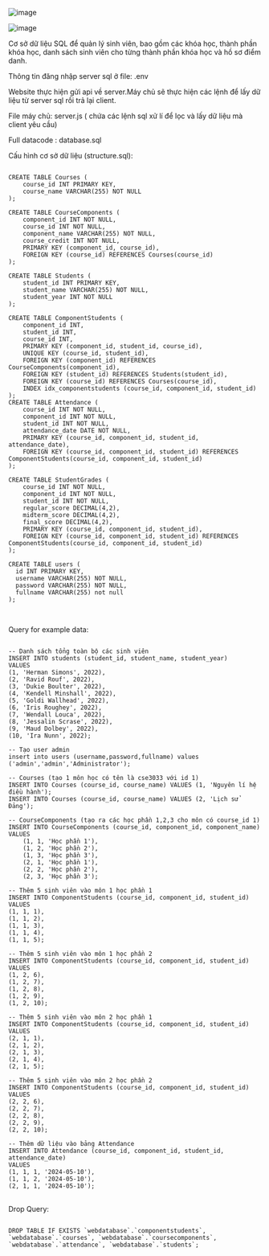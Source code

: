 ![image](https://github.com/thenamvn/course_management/assets/57611937/1a003a62-095b-47f5-881a-9284e3beec3b)


![image](https://github.com/thenamvn/course_management/assets/57611937/16db4df6-d1e8-4b5c-918c-4218d26fe137)


Cơ sở dữ liệu SQL để quản lý sinh viên, bao gồm các khóa học, thành phần khóa học, danh sách sinh viên cho từng thành phần khóa học và hồ sơ điểm danh.

Thông tin đăng nhập server sql ở file: .env

Website thực hiện gửi api về server.Máy chủ sẽ thực hiện các lệnh để lấy dữ liệu từ server sql rồi trả lại client.

File máy chủ: server.js ( chứa các lệnh sql xử lí để lọc và lấy dữ liệu mà client yêu cầu)

Full datacode : database.sql

Cấu hình cơ sở dữ liệu (structure.sql):
<pre>
<code>
CREATE TABLE Courses (
    course_id INT PRIMARY KEY,
    course_name VARCHAR(255) NOT NULL
);

CREATE TABLE CourseComponents (
    component_id INT NOT NULL,
    course_id INT NOT NULL,
    component_name VARCHAR(255) NOT NULL,
    course_credit INT NOT NULL,
    PRIMARY KEY (component_id, course_id),
    FOREIGN KEY (course_id) REFERENCES Courses(course_id)
);

CREATE TABLE Students (
    student_id INT PRIMARY KEY,
    student_name VARCHAR(255) NOT NULL,
    student_year INT NOT NULL
);

CREATE TABLE ComponentStudents (
    component_id INT,
    student_id INT,
    course_id INT,
    PRIMARY KEY (component_id, student_id, course_id),
    UNIQUE KEY (course_id, student_id),
    FOREIGN KEY (component_id) REFERENCES CourseComponents(component_id),
    FOREIGN KEY (student_id) REFERENCES Students(student_id),
    FOREIGN KEY (course_id) REFERENCES Courses(course_id),
	INDEX idx_componentstudents (course_id, component_id, student_id)
);
CREATE TABLE Attendance (
    course_id INT NOT NULL,
    component_id INT NOT NULL,
    student_id INT NOT NULL,
    attendance_date DATE NOT NULL,
    PRIMARY KEY (course_id, component_id, student_id, attendance_date),
    FOREIGN KEY (course_id, component_id, student_id) REFERENCES ComponentStudents(course_id, component_id, student_id)
);

CREATE TABLE StudentGrades (
    course_id INT NOT NULL,
    component_id INT NOT NULL,
    student_id INT NOT NULL,
    regular_score DECIMAL(4,2),
    midterm_score DECIMAL(4,2),
    final_score DECIMAL(4,2),
    PRIMARY KEY (course_id, component_id, student_id),
    FOREIGN KEY (course_id, component_id, student_id) REFERENCES ComponentStudents(course_id, component_id, student_id)
);

CREATE TABLE users (
  id INT PRIMARY KEY,
  username VARCHAR(255) NOT NULL,
  password VARCHAR(255) NOT NULL,
  fullname VARCHAR(255) not null
);

</code>
</pre>
Query for example data:
<pre>
<code>
-- Danh sách tổng toàn bộ các sinh viên
INSERT INTO students (student_id, student_name, student_year) 
VALUES 
(1, 'Herman Simons', 2022),
(2, 'Ravid Rouf', 2022),
(3, 'Dukie Boulter', 2022),
(4, 'Kendell Minshall', 2022),
(5, 'Goldi Wallhead', 2022),
(6, 'Iris Roughey', 2022),
(7, 'Wendall Louca', 2022),
(8, 'Jessalin Scrase', 2022),
(9, 'Maud Dolbey', 2022),
(10, 'Ira Nunn', 2022);

-- Tạo user admin
insert into users (username,password,fullname) values ('admin','admin','Administrator');

-- Courses (tạo 1 môn học có tên là cse3033 với id 1)
INSERT INTO Courses (course_id, course_name) VALUES (1, 'Nguyên lí hệ điều hành');
INSERT INTO Courses (course_id, course_name) VALUES (2, 'Lịch sử Đảng');

-- CourseComponents (tạo ra các học phần 1,2,3 cho môn có course_id 1)
INSERT INTO CourseComponents (course_id, component_id, component_name)
VALUES
    (1, 1, 'Học phần 1'),
    (1, 2, 'Học phần 2'),
    (1, 3, 'Học phần 3'),
    (2, 1, 'Học phần 1'),
    (2, 2, 'Học phần 2'),
    (2, 3, 'Học phần 3');

-- Thêm 5 sinh viên vào môn 1 học phần 1
INSERT INTO ComponentStudents (course_id, component_id, student_id) 
VALUES 
(1, 1, 1),
(1, 1, 2),
(1, 1, 3),
(1, 1, 4),
(1, 1, 5);

-- Thêm 5 sinh viên vào môn 1 học phần 2
INSERT INTO ComponentStudents (course_id, component_id, student_id) 
VALUES 
(1, 2, 6),
(1, 2, 7),
(1, 2, 8),
(1, 2, 9),
(1, 2, 10);

-- Thêm 5 sinh viên vào môn 2 học phần 1
INSERT INTO ComponentStudents (course_id, component_id, student_id) 
VALUES 
(2, 1, 1),
(2, 1, 2),
(2, 1, 3),
(2, 1, 4),
(2, 1, 5);

-- Thêm 5 sinh viên vào môn 2 học phần 2
INSERT INTO ComponentStudents (course_id, component_id, student_id) 
VALUES 
(2, 2, 6),
(2, 2, 7),
(2, 2, 8),
(2, 2, 9),
(2, 2, 10);

-- Thêm dữ liệu vào bảng Attendance
INSERT INTO Attendance (course_id, component_id, student_id, attendance_date)
VALUES 
(1, 1, 1, '2024-05-10'),
(1, 1, 2, '2024-05-10'),
(2, 1, 1, '2024-05-10');
</code>
</pre>

Drop Query:
<pre>
<code>
DROP TABLE IF EXISTS `webdatabase`.`componentstudents`, `webdatabase`.`courses`, `webdatabase`.`coursecomponents`, `webdatabase`.`attendance`, `webdatabase`.`students`;
</code>
</pre>
